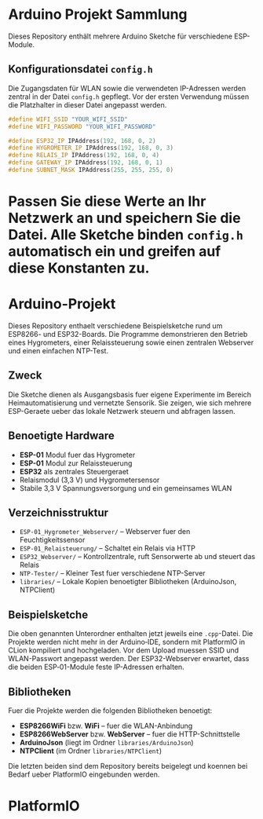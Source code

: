 # Arduino Projekt Sammlung

Dieses Repository enthält mehrere Arduino Sketche für verschiedene ESP-Module.

## Konfigurationsdatei `config.h`

Die Zugangsdaten für WLAN sowie die verwendeten IP-Adressen werden zentral in
der Datei `config.h` gepflegt. Vor der ersten Verwendung müssen die Platzhalter
in dieser Datei angepasst werden.

```cpp
#define WIFI_SSID "YOUR_WIFI_SSID"
#define WIFI_PASSWORD "YOUR_WIFI_PASSWORD"

#define ESP32_IP IPAddress(192, 168, 0, 2)
#define HYGROMETER_IP IPAddress(192, 168, 0, 3)
#define RELAIS_IP IPAddress(192, 168, 0, 4)
#define GATEWAY_IP IPAddress(192, 168, 0, 1)
#define SUBNET_MASK IPAddress(255, 255, 255, 0)
```

Passen Sie diese Werte an Ihr Netzwerk an und speichern Sie die Datei. Alle
Sketche binden `config.h` automatisch ein und greifen auf diese Konstanten zu.
=======
# Arduino-Projekt

Dieses Repository enthaelt verschiedene Beispielsketche rund um ESP8266- und ESP32-Boards. Die Programme demonstrieren den Betrieb eines Hygrometers, einer Relaissteuerung sowie einen zentralen Webserver und einen einfachen NTP-Test.

## Zweck
Die Sketche dienen als Ausgangsbasis fuer eigene Experimente im Bereich Heimautomatisierung und vernetzte Sensorik. Sie zeigen, wie sich mehrere ESP-Geraete ueber das lokale Netzwerk steuern und abfragen lassen.

## Benoetigte Hardware
- **ESP-01** Modul fuer das Hygrometer
- **ESP-01** Modul zur Relaissteuerung
- **ESP32** als zentrales Steuergeraet
- Relaismodul (3,3&nbsp;V) und Hygrometersensor
- Stabile 3,3&nbsp;V Spannungsversorgung und ein gemeinsames WLAN

## Verzeichnisstruktur
- `ESP-01_Hygrometer_Webserver/` – Webserver fuer den Feuchtigkeitssensor
- `ESP-01_Relaisteuerung/` – Schaltet ein Relais via HTTP
- `ESP32_Webserver/` – Kontrollzentrale, ruft Sensorwerte ab und steuert das Relais
- `NTP-Tester/` – Kleiner Test fuer verschiedene NTP-Server
- `libraries/` – Lokale Kopien benoetigter Bibliotheken (ArduinoJson, NTPClient)

## Beispielsketche
Die oben genannten Unterordner enthalten jetzt jeweils eine `.cpp`-Datei. Die Projekte werden nicht mehr in der Arduino‑IDE, sondern mit PlatformIO in CLion kompiliert und hochgeladen. Vor dem Upload muessen SSID und WLAN-Passwort angepasst werden. Der ESP32-Webserver erwartet, dass die beiden ESP‑01-Module feste IP-Adressen erhalten.

## Bibliotheken
Fuer die Projekte werden die folgenden Bibliotheken benoetigt:
- **ESP8266WiFi** bzw. **WiFi** – fuer die WLAN-Anbindung
- **ESP8266WebServer** bzw. **WebServer** – fuer die HTTP-Schnittstelle
- **ArduinoJson** (liegt im Ordner `libraries/ArduinoJson`)
- **NTPClient** (im Ordner `libraries/NTPClient`)

Die letzten beiden sind dem Repository bereits beigelegt und koennen bei Bedarf ueber PlatformIO eingebunden werden.
# PlatformIO

